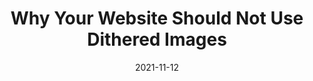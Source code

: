 ---
date: 2021-11-12
publisher: simple_thread
tags:
  - images
  - dithering
  - compression
  - performance
target_url: https://www.simplethread.com/why-your-website-should-not-use-dithered-images/
title: Why Your Website Should Not Use Dithered Images
---